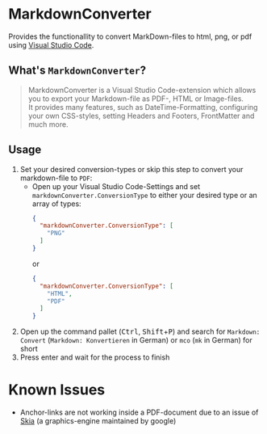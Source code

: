# MarkdownConverter
Provides the functionallity to convert MarkDown-files to html, png, or pdf using [Visual Studio Code][VSCode].

## What's `MarkdownConverter`?
> MarkdownConverter is a Visual Studio Code-extension which allows you to export your Markdown-file as PDF-, HTML or Image-files.  
> It provides many features, such as DateTime-Formatting, configuring your own CSS-styles, setting Headers and Footers, FrontMatter and much more.

## Usage
 1. Set your desired conversion-types or skip this step to convert your markdown-file to `PDF`:
      - Open up your Visual Studio Code-Settings and set `markdownConverter.ConversionType` to either your desired type or an array of types:  
        ```json
        {
          "markdownConverter.ConversionType": [
            "PNG"
          ]
        }
        ```
        or
        ```json
        {
          "markdownConverter.ConversionType": [
            "HTML",
            "PDF"
          ]
        }
        ```
 2. Open up the command pallet (<kbd>Ctrl</kbd>, <kbd>Shift</kbd>+<kbd>P</kbd>) and search for `Markdown: Convert` (`Markdown: Konvertieren` in German) or `mco` (`mk` in German) for short
 3. Press enter and wait for the process to finish

# Known Issues
  - Anchor-links are not working inside a PDF-document due to an issue of [Skia][AnchorIssue] (a graphics-engine maintained by google)

<!--- References -->
[VSCode]: https://code.visualstudio.com/
[AnchorIssue]: https://bugs.chromium.org/p/skia/issues/detail?id=7532